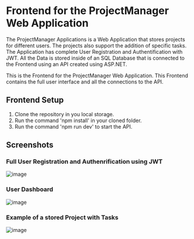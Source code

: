 # Frontend for the ProjectManager Web Application
The ProjectManager Applications is a Web Application that stores projects for different users. The projects also support the addition of specific tasks. The Application has complete User Registration and Authentification with JWT. All the Data is stored inside of an SQL Database that is connected to the Frontend using an API created using ASP.NET.

This is the Frontend for the ProjectManager Web Application. This Frontend contains the full user interface and all the connections to the API.

## Frontend Setup
1. Clone the repository in you local storage.
3. Run the command 'npm install' in your cloned folder.
4. Run the command 'npm run dev' to start the API.

## Screenshots
### Full User Registration and Authenrification using JWT
![image](https://github.com/user-attachments/assets/79b32fab-9eef-4a64-926f-6edca2efe485)

### User Dashboard
![image](https://github.com/user-attachments/assets/67e36be5-35ac-43c7-ba67-1cf50ff9666c)

### Example of a stored Project with Tasks
![image](https://github.com/user-attachments/assets/eb96c689-5acf-4096-91ab-fee82f0348f8)


